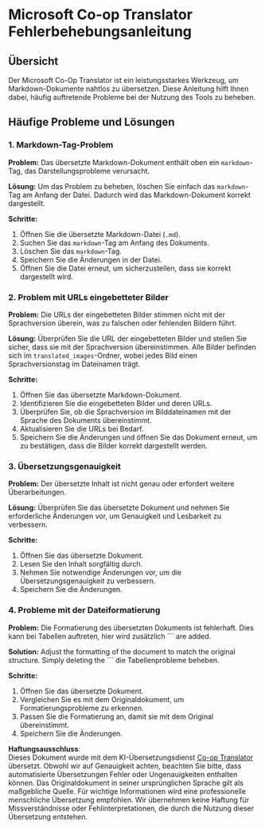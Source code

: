 <!--
CO_OP_TRANSLATOR_METADATA:
{
  "original_hash": "0788d7ebe4876c9be89132f48e09b26d",
  "translation_date": "2025-06-12T12:22:07+00:00",
  "source_file": "getting_started/troubleshooting.md",
  "language_code": "de"
}
-->
# Microsoft Co-op Translator Fehlerbehebungsanleitung


## Übersicht
Der Microsoft Co-Op Translator ist ein leistungsstarkes Werkzeug, um Markdown-Dokumente nahtlos zu übersetzen. Diese Anleitung hilft Ihnen dabei, häufig auftretende Probleme bei der Nutzung des Tools zu beheben.

## Häufige Probleme und Lösungen

### 1. Markdown-Tag-Problem
**Problem:** Das übersetzte Markdown-Dokument enthält oben ein `markdown`-Tag, das Darstellungsprobleme verursacht.

**Lösung:** Um das Problem zu beheben, löschen Sie einfach das `markdown`-Tag am Anfang der Datei. Dadurch wird das Markdown-Dokument korrekt dargestellt.

**Schritte:**
1. Öffnen Sie die übersetzte Markdown-Datei (`.md`).
2. Suchen Sie das `markdown`-Tag am Anfang des Dokuments.
3. Löschen Sie das `markdown`-Tag.
4. Speichern Sie die Änderungen in der Datei.
5. Öffnen Sie die Datei erneut, um sicherzustellen, dass sie korrekt dargestellt wird.

### 2. Problem mit URLs eingebetteter Bilder
**Problem:** Die URLs der eingebetteten Bilder stimmen nicht mit der Sprachversion überein, was zu falschen oder fehlenden Bildern führt.

**Lösung:** Überprüfen Sie die URL der eingebetteten Bilder und stellen Sie sicher, dass sie mit der Sprachversion übereinstimmen. Alle Bilder befinden sich im `translated_images`-Ordner, wobei jedes Bild einen Sprachversionstag im Dateinamen trägt.

**Schritte:**
1. Öffnen Sie das übersetzte Markdown-Dokument.
2. Identifizieren Sie die eingebetteten Bilder und deren URLs.
3. Überprüfen Sie, ob die Sprachversion im Bilddateinamen mit der Sprache des Dokuments übereinstimmt.
4. Aktualisieren Sie die URLs bei Bedarf.
5. Speichern Sie die Änderungen und öffnen Sie das Dokument erneut, um zu bestätigen, dass die Bilder korrekt dargestellt werden.

### 3. Übersetzungsgenauigkeit
**Problem:** Der übersetzte Inhalt ist nicht genau oder erfordert weitere Überarbeitungen.

**Lösung:** Überprüfen Sie das übersetzte Dokument und nehmen Sie erforderliche Änderungen vor, um Genauigkeit und Lesbarkeit zu verbessern.

**Schritte:**
1. Öffnen Sie das übersetzte Dokument.
2. Lesen Sie den Inhalt sorgfältig durch.
3. Nehmen Sie notwendige Änderungen vor, um die Übersetzungsgenauigkeit zu verbessern.
4. Speichern Sie die Änderungen.

### 4. Probleme mit der Dateiformatierung
**Problem:** Die Formatierung des übersetzten Dokuments ist fehlerhaft. Dies kann bei Tabellen auftreten, hier wird zusätzlich ``` are added.

**Solution:** Adjust the formatting of the document to match the original structure. Simply deleting the ``` die Tabellenprobleme beheben.

**Schritte:**
1. Öffnen Sie das übersetzte Dokument.
2. Vergleichen Sie es mit dem Originaldokument, um Formatierungsprobleme zu erkennen.
3. Passen Sie die Formatierung an, damit sie mit dem Original übereinstimmt.
4. Speichern Sie die Änderungen.

**Haftungsausschluss**:  
Dieses Dokument wurde mit dem KI-Übersetzungsdienst [Co-op Translator](https://github.com/Azure/co-op-translator) übersetzt. Obwohl wir auf Genauigkeit achten, beachten Sie bitte, dass automatisierte Übersetzungen Fehler oder Ungenauigkeiten enthalten können. Das Originaldokument in seiner ursprünglichen Sprache gilt als maßgebliche Quelle. Für wichtige Informationen wird eine professionelle menschliche Übersetzung empfohlen. Wir übernehmen keine Haftung für Missverständnisse oder Fehlinterpretationen, die durch die Nutzung dieser Übersetzung entstehen.